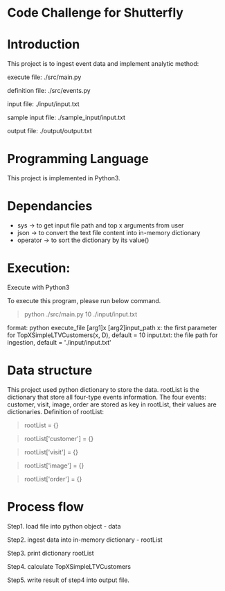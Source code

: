 # Code Challenge for Shutterfly

# Introduction
This project is to ingest event data and implement analytic method:

execute file: ./src/main.py

definition file: ./src/events.py

input file: ./input/input.txt

sample input file: ./sample_input/input.txt

output file: ./output/output.txt    


# Programming Language
This project is implemented in Python3. 

# Dependancies 
* sys  -> to get input file path and top x arguments from user
* json -> to convert the text file content into in-memory dictionary 
* operator -> to sort the dictionary by its value()

# Execution:
Execute with Python3

To execute this program, please run below command.

> python ./src/main.py   10   ./input/input.txt

format: python execute_file  [arg1]x [arg2]input_path
x: the first parameter for TopXSimpleLTVCustomers(x, D), default = 10
input.txt: the file path for ingestion, default = './input/input.txt'


# Data structure
This project used python dictionary to store the data.
rootList is the dictionary that store all four-type events information.
The four events: customer, visit, image, order are stored as key in rootList, their values are dictionaries.
Definition of rootList:

>    rootList = {}

>    rootList['customer'] = {}

>    rootList['visit'] = {}

>    rootList['image'] = {}

>    rootList['order'] = {}


# Process flow
Step1. load file into python object - data

Step2. ingest data into in-memory dictionary - rootList

Step3. print dictionary rootList

Step4. calculate TopXSimpleLTVCustomers

Step5. write result of step4 into output file.


